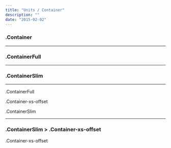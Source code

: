 ```yaml
---
title: "Units / Container"
description: ""
date: "2015-02-02"
---
```


<div class="Container test-container">
  <h3>.Container</h3>
</div>

<hr>

<div class="ContainerFull test-container">
  <h3>.ContainerFull</h3>
</div>

<hr>

<div class="ContainerSlim test-container">
  <h3>.ContainerSlim</h3>
</div>

<hr>

<div class="ContainerFull test-container">
  <p>.ContainerFull</p>
  <div class="Container-xs-offset test-container">
    <p>.Container-xs-offset</p>
    <div class="ContainerSlim test-container">
      <p>.ContainerSlim</p>
    </div>
  </div>
</div>
<hr>


<div class="ContainerSlim">
  <h3>.ContainerSlim > .Container-xs-offset</h3>
  <div class="Container-xs-offset">
    <p class="Container-xs-offset">
      .Container-xs-offset
      <img class="" src="http://placehold.it/1250x800" alt="" />
    </p>
  </div>
</div>
